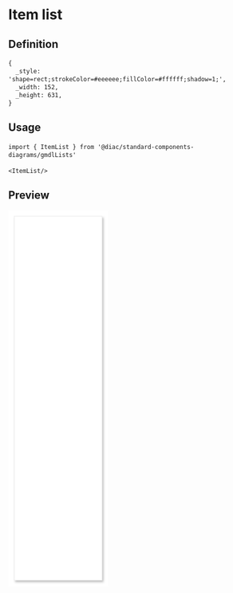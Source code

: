 # Item list

## Definition

```
{
  _style: 'shape=rect;strokeColor=#eeeeee;fillColor=#ffffff;shadow=1;',
  _width: 152,
  _height: 631,
}
```

## Usage

```
import { ItemList } from '@diac/standard-components-diagrams/gmdlLists'

<ItemList/>
```

## Preview

<img src="./item-list.png" width="200"/>
